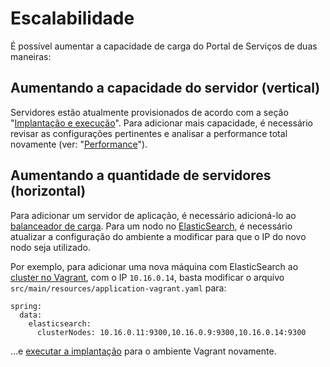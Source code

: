 # Escalabilidade

É possível aumentar a capacidade de carga do Portal de Serviços de duas maneiras:

## Aumentando a capacidade do servidor (vertical)

Servidores estão atualmente provisionados de acordo com a seção "[Implantação e execução](../desenvolvimento/implantacao-e-execucao.md)". Para adicionar mais capacidade, é necessário revisar as configurações pertinentes e analisar a performance total novamente (ver: "[Performance](./performance.md)").

## Aumentando a quantidade de servidores (horizontal)

Para adicionar um servidor de aplicação, é necessário adicioná-lo ao [balanceador de carga](./infraestrutura.md#balanceador-de-carga). Para um nodo no [ElasticSearch](./elasticsearch.md), é necessário atualizar a configuração do ambiente a modificar para que o IP do novo nodo seja utilizado.

Por exemplo, para adicionar uma nova máquina com ElasticSearch ao [cluster no Vagrant](./deploy-vagrant.md), com o IP `10.16.0.14`, basta modificar o arquivo `src/main/resources/application-vagrant.yaml` para:

```
spring:
  data:
    elasticsearch:
      clusterNodes: 10.16.0.11:9300,10.16.0.9:9300,10.16.0.14:9300
```

…e [executar a implantação](./deploy-vagrant.md) para o ambiente Vagrant novamente.
